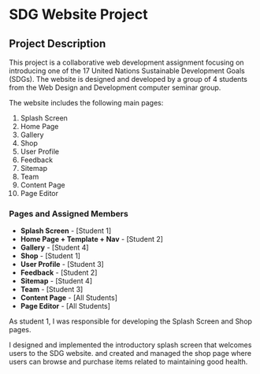 # SDG Website Project

## Project Description
This project is a collaborative web development assignment focusing on introducing one of the 17 United Nations Sustainable Development Goals (SDGs). The website is designed and developed by a group of 4 students from the Web Design and Development computer seminar group.

The website includes the following main pages:
1. Splash Screen
2. Home Page
3. Gallery
4. Shop
5. User Profile
6. Feedback
7. Sitemap
8. Team
9. Content Page
10. Page Editor

### Pages and Assigned Members
- **Splash Screen** - [Student 1]
- **Home Page + Template + Nav** - [Student 2]
- **Gallery** - [Student 4]
- **Shop** - [Student 1]
- **User Profile** - [Student 3]
- **Feedback** - [Student 2]
- **Sitemap** - [Student 4]
- **Team** - [Student 3]
- **Content Page** - [All Students]
- **Page Editor** - [All Students]

As student 1, I was responsible for developing the Splash Screen and Shop pages.

I designed and implemented the introductory splash screen that welcomes users to the SDG website. and created and managed the shop page where users can browse and purchase items related to maintaining good health.

